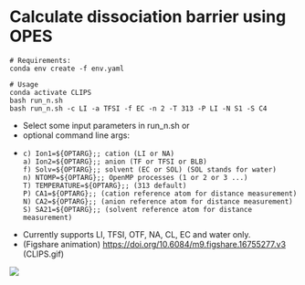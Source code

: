 # Calculate dissociation barrier using OPES

  ```
# Requirements:
conda env create -f env.yaml
  ```
  ```
# Usage
conda activate CLIPS
bash run_n.sh
bash run_n.sh -c LI -a TFSI -f EC -n 2 -T 313 -P LI -N S1 -S C4
  ```
  - Select some input parameters in run_n.sh or
  -  optional command line args:
  -     c) Ion1=${OPTARG};; cation (LI or NA)
        a) Ion2=${OPTARG};; anion (TF or TFSI or BLB)
        f) Solv=${OPTARG};; solvent (EC or SOL) (SOL stands for water)
        n) NTOMP=${OPTARG};; OpenMP processes (1 or 2 or 3 ...) 
        T) TEMPERATURE=${OPTARG};; (313 default)
        P) CA1=${OPTARG};; (cation reference atom for distance measurement)
        N) CA2=${OPTARG};; (anion reference atom for distance measurement)
        S) SA21=${OPTARG};; (solvent reference atom for distance measurement)

  - Currently supports LI, TFSI, OTF, NA, CL, EC and water only.
  - (Figshare animation) https://doi.org/10.6084/m9.figshare.16755277.v3 (CLIPS.gif)

   ![](CLIPS.gif)

  ```
